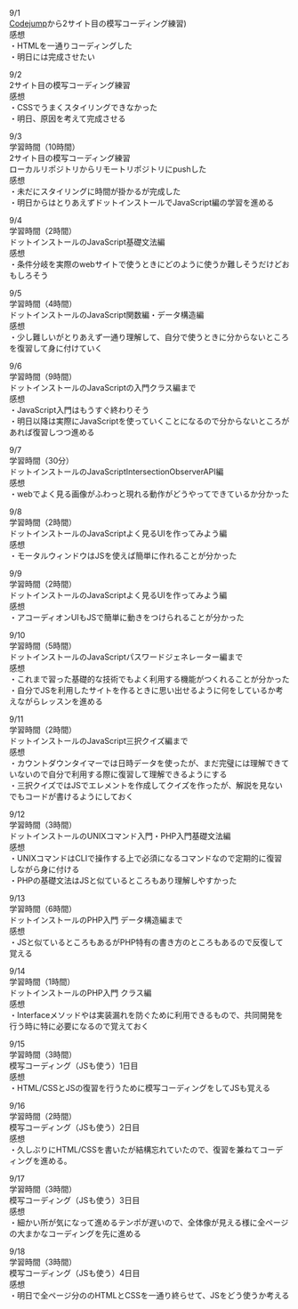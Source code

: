 9/1  
[Codejump](https://code-jump.com/portfolio1-menu/)から2サイト目の模写コーディング練習)  
感想  
・HTMLを一通りコーディングした  
・明日には完成させたい  

9/2  
2サイト目の模写コーディング練習  
感想  
・CSSでうまくスタイリングできなかった  
・明日、原因を考えて完成させる  

9/3  
学習時間（10時間）  
2サイト目の模写コーディング練習  
ローカルリポジトリからリモートリポジトリにpushした  
感想  
・未だにスタイリングに時間が掛かるが完成した  
・明日からはとりあえずドットインストールでJavaScript編の学習を進める  

9/4  
学習時間（2時間）  
ドットインストールのJavaScript基礎文法編  
感想  
・条件分岐を実際のwebサイトで使うときにどのように使うか難しそうだけどおもしろそう  

9/5  
学習時間（4時間）  
ドットインストールのJavaScript関数編・データ構造編  
感想  
・少し難しいがとりあえず一通り理解して、自分で使うときに分からないところを復習して身に付けていく  

9/6  
学習時間（9時間）  
ドットインストールのJavaScriptの入門クラス編まで  
感想  
・JavaScript入門はもうすぐ終わりそう  
・明日以降は実際にJavaScriptを使っていくことになるので分からないところがあれば復習しつつ進める  

9/7  
学習時間（30分）  
ドットインストールのJavaScriptIntersectionObserverAPI編  
感想  
・webでよく見る画像がふわっと現れる動作がどうやってできているか分かった  

9/8  
学習時間（2時間）  
ドットインストールのJavaScriptよく見るUIを作ってみよう編  
感想  
・モータルウィンドウはJSを使えば簡単に作れることが分かった  

9/9  
学習時間（2時間）  
ドットインストールのJavaScriptよく見るUIを作ってみよう編  
感想  
・アコーディオンUIもJSで簡単に動きをつけられることが分かった  

9/10  
学習時間（5時間）  
ドットインストールのJavaScriptパスワードジェネレーター編まで  
感想  
・これまで習った基礎的な技術でもよく利用する機能がつくれることが分かった  
・自分でJSを利用したサイトを作るときに思い出せるように何をしているか考えながらレッスンを進める  

9/11  
学習時間（2時間）  
ドットインストールのJavaScript三択クイズ編まで  
感想  
・カウントダウンタイマーでは日時データを使ったが、まだ完璧には理解できていないので自分で利用する際に復習して理解できるようにする  
・三択クイズではJSでエレメントを作成してクイズを作ったが、解説を見ないでもコードが書けるようにしておく  

9/12  
学習時間（3時間）  
ドットインストールのUNIXコマンド入門・PHP入門基礎文法編  
感想  
・UNIXコマンドはCLIで操作する上で必須になるコマンドなので定期的に復習しながら身に付ける  
・PHPの基礎文法はJSと似ているところもあり理解しやすかった  

9/13  
学習時間（6時間）  
ドットインストールのPHP入門 データ構造編まで  
感想  
・JSと似ているところもあるがPHP特有の書き方のところもあるので反復して覚える

9/14  
学習時間（1時間）  
ドットインストールのPHP入門 クラス編  
感想  
・Interfaceメソッドやは実装漏れを防ぐために利用できるもので、共同開発を行う時に特に必要になるので覚えておく  

9/15  
学習時間（3時間）  
模写コーディング（JSも使う）1日目  
感想  
・HTML/CSSとJSの復習を行うために模写コーディングをしてJSも覚える  

9/16  
学習時間（2時間）  
模写コーディング（JSも使う）2日目  
感想  
・久しぶりにHTML/CSSを書いたが結構忘れていたので、復習を兼ねてコーディングを進める。  

9/17  
学習時間（3時間）  
模写コーディング（JSも使う）3日目  
感想  
・細かい所が気になって進めるテンポが遅いので、全体像が見える様に全ページの大まかなコーディングを先に進める  

9/18  
学習時間（3時間）  
模写コーディング（JSも使う）4日目  
感想  
・明日で全ページ分ののHTMLとCSSを一通り終らせて、JSをどう使うか考える  
